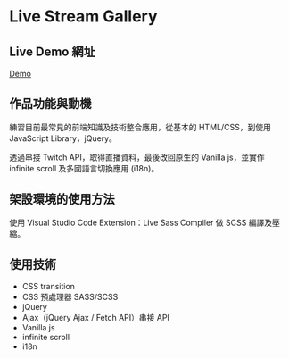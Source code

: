 # Live Stream Gallery

## Live Demo 網址

[Demo](http://cyhsu1989.github.io/LiveStreamGallery)


## 作品功能與動機

練習目前最常見的前端知識及技術整合應用，從基本的 HTML/CSS，到使用 JavaScript Library，jQuery。

透過串接 Twitch API，取得直播資料，最後改回原生的 Vanilla js，並實作 infinite scroll 及多國語言切換應用 (i18n)。


## 架設環境的使用方法

使用 Visual Studio Code Extension：Live Sass Compiler 做 SCSS 編譯及壓縮。


## 使用技術

* CSS transition
* CSS 預處理器 SASS/SCSS
* jQuery
* Ajax（jQuery Ajax / Fetch API）串接 API
* Vanilla js
* infinite scroll
* i18n
